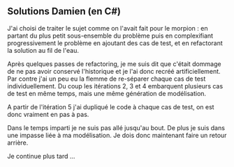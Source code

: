 Solutions Damien (en C#)
--

J'ai choisi de traiter le sujet comme on l'avait fait pour le morpion : en partant du plus petit sous-ensemble du problème puis en complexifiant progressivement le problème en ajoutant des cas de test, et en refactorant la solution au fil de l'eau.

Après quelques passes de refactoring, je me suis dit que c'était dommage de ne pas avoir conservé l'historique et je l'ai donc recréé artificiellement. Par contre j'ai un peu eu la flemme de re-séparer chaque cas de test individuellement. Du coup les itérations 2, 3 et 4 embarquent plusieurs cas de test en même temps, mais une même génération de modélisation.

A partir de l'itération 5 j'ai dupliqué le code à chaque cas de test, on est donc vraiment en pas à pas.

Dans le temps imparti je ne suis pas allé jusqu'au bout. De plus je suis dans une impasse liée à ma modélisation. Je dois donc maintenant faire un retour arrière.

Je continue plus tard ... 